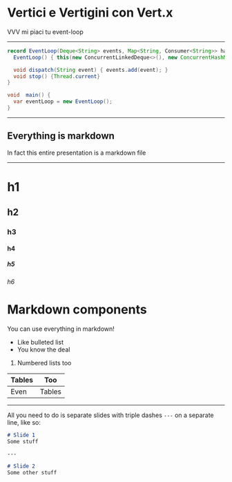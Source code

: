 
# Vertici e Vertigini con Vert.x
VVV mi piaci tu event-loop

---

```java
record EventLoop(Deque<String> events, Map<String, Consumer<String>> handlers) {
  EventLoop() { this(new ConcurrentLinkedDeque<>(), new ConcurrentHashMap<>()); }

  void dispatch(String event) { events.add(event); }
  void stop() {Thread.current}
}

void  main() {
  var eventLoop = new EventLoop();
}
```

---

## Everything is markdown
In fact this entire presentation is a markdown file

---

# h1
## h2
### h3
#### h4
##### h5
###### h6

# Markdown components
You can use everything in markdown!
* Like bulleted list
* You know the deal

1. Numbered lists too

| Tables | Too    |
| ------ | ------ |
| Even   | Tables |

---

All you need to do is separate slides with triple dashes `---` on a separate line,
like so:

```markdown
# Slide 1
Some stuff

--- 

# Slide 2
Some other stuff
```
